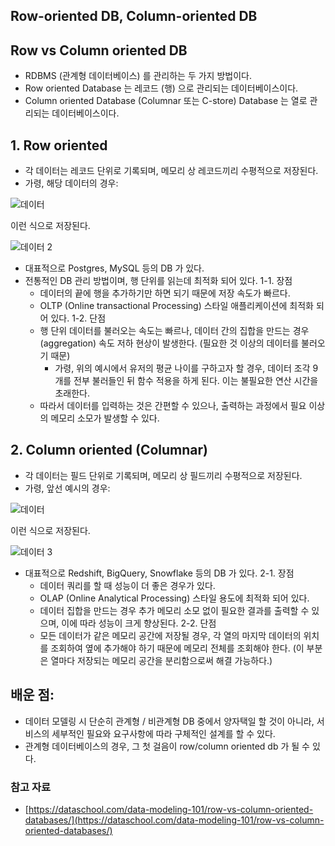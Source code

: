 ## Row-oriented DB, Column-oriented DB

## Row vs Column oriented DB
- RDBMS (관계형 데이터베이스) 를 관리하는 두 가지 방법이다. 
- Row oriented Database 는 레코드 (행) 으로 관리되는 데이터베이스이다.
- Column oriented Database (Columnar 또는 C-store) Database 는 열로 관리되는 데이터베이스이다.

## 1. Row oriented
- 각 데이터는 레코드 단위로 기록되며, 메모리 상 레코드끼리 수평적으로 저장된다. 
- 가령, 해당 데이터의 경우:

![데이터](https://dataschool.com/assets/images/data-modeling-101/row_vs_col_databases/modeling1.png)

이런 식으로 저장된다.

![데이터 2](https://dataschool.com/assets/images/data-modeling-101/row_vs_col_databases/modeling2.png)

- 대표적으로 Postgres, MySQL 등의 DB 가 있다.
- 전통적인 DB 관리 방법이며, 행 단위를 읽는데 최적화 되어 있다. 
1-1. 장점
	- 데이터의 끝에 행을 추가하기만 하면 되기 때문에 저장 속도가 빠르다.
	- OLTP (Online transactional Processing) 스타일 애플리케이션에 최적화 되어 있다. 
1-2. 단점
	- 행 단위 데이터를 불러오는 속도는 빠르나, 데이터 간의 집합을 만드는 경우 (aggregation) 속도 저하 현상이 발생한다. (필요한 것 이상의 데이터를 불러오기 때문)
		- 가령, 위의 예시에서 유저의 평균 나이를 구하고자 할 경우, 데이터 조각 9개를 전부 불러들인 뒤 함수 적용을 하게 된다. 이는 불필요한 연산 시간을 초래한다. 
	- 따라서 데이터를 입력하는 것은 간편할 수 있으나, 출력하는 과정에서 필요 이상의 메모리 소모가 발생할 수 있다. 


## 2. Column oriented (Columnar)
- 각 데이터는 필드 단위로 기록되며, 메모리 상 필드끼리 수평적으로 저장된다. 
- 가령, 앞선 예시의 경우: 

![데이터](https://dataschool.com/assets/images/data-modeling-101/row_vs_col_databases/modeling1.png)

이런 식으로 저장된다.

![데이터 3](https://dataschool.com/assets/images/data-modeling-101/row_vs_col_databases/modeling9.png)

- 대표적으로 Redshift, BigQuery, Snowflake 등의 DB 가 있다. 
2-1. 장점 
	- 데이터 쿼리를 할 때 성능이 더 좋은 경우가 있다. 
	- OLAP (Online Analytical Processing) 스타일 용도에 최적화 되어 있다.
	- 데이터 집합을 만드는 경우 추가 메모리 소모 없이 필요한 결과를 출력할 수 있으며, 이에 따라 성능이 크게 향상된다. 
2-2. 단점
	- 모든 데이터가 같은 메모리 공간에 저장될 경우, 각 열의 마지막 데이터의 위치를 조회하여 옆에 추가해야 하기 때문에 메모리 전체를 조회해야 한다. (이 부분은 열마다 저장되는 메모리 공간을 분리함으로써 해결 가능하다.)

## 배운 점:
- 데이터 모델링 시 단순히 관계형 / 비관계형 DB 중에서 양자택일 할 것이 아니라, 서비스의 세부적인 필요와 요구사항에 따라 구체적인 설계를 할 수 있다. 
- 관계형 데이터베이스의 경우, 그 첫 걸음이 row/column oriented db 가 될 수 있다. 

### 참고 자료
- [https://dataschool.com/data-modeling-101/row-vs-column-oriented-databases/](https://dataschool.com/data-modeling-101/row-vs-column-oriented-databases/)
